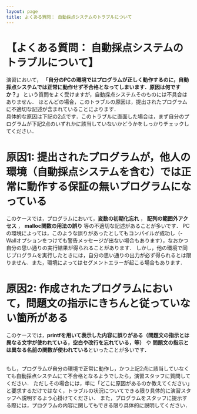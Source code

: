 ```yaml
---
layout: page
title: よくある質問： 自動採点システムのトラブルについて
---
```


# 【よくある質問： 自動採点システムのトラブルについて】

演習において，
**「自分のPCの環境ではプログラムが正しく動作するのに，自動採点システムでは正常に動作せず不合格となってしまいます．原因は何ですか？」**
という質問をよく受けますが，自動採点システムそのものには不具合はありません．
ほとんどの場合，このトラブルの原因は，提出されたプログラムに不適切な記述が含まれていることによります．<br>
具体的な原因は下記の2点です．このトラブルに直面した場合は，まず自分のプログラムが下記2点のいずれかに該当していないかどうかをしっかりチェックしてください．

# 原因1: 提出されたプログラムが，他人の環境（自動採点システムを含む）では正常に動作する保証の無いプログラムになっている
  このケースでは，プログラムにおいて，**変数の初期化忘れ**
  ，
  **配列の範囲外アクセス**
  ，
  **malloc関数の用法の誤り**
  等の不適切な記述があることが多いです．
  PCの環境によっては，このような誤りがあったとしてもコンパイルが成功し（-Wallオプションをつけても警告メッセージが出ない場合もあります），なおかつ自分の思い通りの実行結果が得られることがあります．
  しかし，他の環境で同じプログラムを実行したときには，自分の思い通りの出力が必ず得られるとは限りません．また，環境によってはセグメントエラーが起こる場合もあります．

# 原因2: 作成されたプログラムにおいて，問題文の指示にきちんと従っていない箇所がある
  このケースでは，**printfを用いて表示した内容に誤りがある（問題文の指示とは異なる文字が使われている，空白や改行を忘れている，等）**
  や
  **問題文の指示とは異なる名前の関数が使われている**といったことが多いです．


<br>
もし，プログラムが自分の環境で正常に動作し，かつ上記2点に該当していなくても自動採点システムにて不合格となるようでしたら，演習スタッフに質問してください．
ただしその場合には，単に「どこに原因があるのか教えてください」と要求するだけではなく，トラブルの状況についてできる限り具体的に演習スタッフへ説明するよう心掛けてください．
また，プログラムをスタッフに提示する際には，プログラムの内容に関してもできる限り具体的に説明してください．
